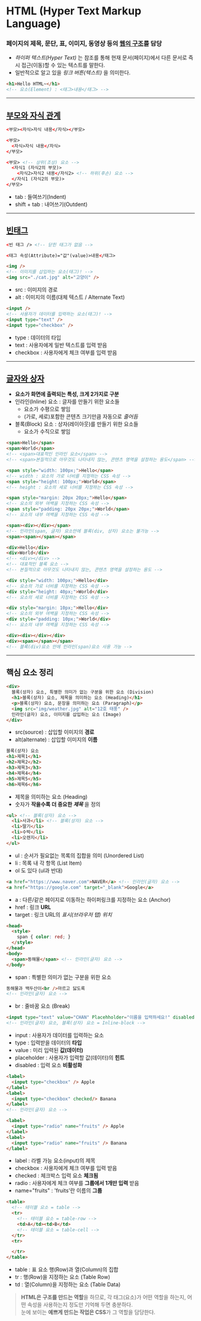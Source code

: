 # HTML (Hyper Text Markup Language)
### 페이지의 제목, 문단, 표, 이미지, 동영상 등의 <u>웹의 구조</u>를 담당
- _하이퍼 텍스트(Hyper Text)_ 는 참조를 통해 현재 문서(페이지)에서 다른 문서로 즉시 접근(이동)할 수 있는 텍스트를 말한다.
- 일반적으로 알고 있을 _링크 버튼(텍스트)_ 을 의미한다.
```html
<h1>Hello HTML~</h1>
<!-- 요소(Element) : <태그>내용</태그> -->
```

----

## <a href="https://github.com/dudcks5477/Front-end/tree/master/HTML/ex1.html">부모와 자식 관계</a>
```html
<부모><자식>자식 내용</자식></부모>

<부모>
  <자식>자식 내용</자식>
</부모>

<부모> <!-- 상위(조상) 요소 -->
  <자식1 (자식2의 부모)>
    <자식2>자식2 내용</자식2> <!-- 하위(후손) 요소 -->
  </자식1 (자식2의 부모)>
</부모>
```
- tab : 들여쓰기(Indent)
- shift + tab : 내어쓰기(Outdent)

----

## <a href="https://github.com/dudcks5477/Front-end/tree/master/HTML/ex2.html">빈태그</a>

```html
<빈 태그 /> <!-- 닫힌 태그가 없음 -->

<태그 속성(Attribute)="값"(value)>내용</태그>

<img />
<!-- 이미지를 삽입하는 요소(태그)! -->
<img src="./cat.jpg" alt="고양이" />
```
- src : 이미지의 경로
- alt : 이미지의 이름(대체 텍스트 / Alternate Text)
```html
<input />
<!-- 사용자가 데이터를 입력하는 요소(태그)! -->
<input type="text" />
<input type="checkbox" />
```
- type : 데이터의 타입
- text : 사용자에게 일반 텍스트를 입력 받음
- checkbox : 사용자에게 체크 여부를 입력 받음

----

## <a href="https://github.com/dudcks5477/Front-end/tree/master/HTML/ex3.html">글자와 상자</a>
- **요소가 화면에 출력되는 특성, 크게 2가지로 구분**
- 인라인(Inline) 요소 : 글자를 만들기 위한 요소들
  - 요소가 수평으로 쌓임
  - (가로, 세로)포함한 콘텐츠 크기만큼 자동으로 _줄어듬_
- 블록(Block) 요소 : 상자(레이아웃)를 만들기 위한 요소들
  - 요소가 수직으로 쌓임
```html
<span>Hello</span>
<span>World</span>
<!-- <span>대표적인 인라인 요소</span> -->
<!-- <span>본질적으로 아무것도 나타내지 않는, 콘텐츠 영역을 설정하는 용도</span> -->

<span style="width: 100px;">Hello</span>
<!-- width : 요소의 가로 너비를 지정하는 CSS 속성 -->
<span style="height: 100px;">World</span>
<!-- height : 요소의 세로 너비를 지정하는 CSS 속성 -->

<span style="margin: 20px 20px;">Hello</span>
<!-- 요소의 외부 여백을 지정하는 CSS 속성 -->
<span style="padding: 20px 20px;">World</span>
<!-- 요소의 내부 여백을 지정하는 CSS 속성 -->

<span><div></div></span>
<!-- 인라인(span, 글자) 요소안에 블록(div, 상자) 요소는 불가능 -->
<span><span></span></span>

<div>Hello</div>
<div>World</div>
<!-- <div></div> -->
<!-- 대표적인 블록 요소 -->
<!-- 본질적으로 아무것도 나타내지 않는, 콘텐츠 영역을 설정하는 용도 -->

<div style="width: 100px;">Hello</div>
<!-- 요소의 가로 너비를 지정하는 CSS 속성 -->
<div style="height: 40px;">World</div>
<!-- 요소의 세로 너비를 지정하는 CSS 속성 -->

<div style="margin: 10px;">Hello</div>
<!-- 요소의 외부 여백을 지정하는 CSS 속성 -->
<div style="padding: 10px;">World</div>
<!-- 요소의 내부 여백을 지정하는 CSS 속성 -->

<div><div></div></div>
<div><span></span></span>
<!-- 블록(div)요소 안에 인라인(span)요소 사용 가능 -->
```

----

## 핵심 요소 정리
```html
<div>
  블록(상자) 요소, 특별한 의미가 없는 구분을 위한 요소 (Division)
  <h1>블록(상자) 요소, 제목을 의미하는 요소 (Heading)</h1>
  <p>블록(상자) 요소, 문장을 의미하는 요소 (Paragraph)</p>
  <img src="img/weather.jpg" alt="12호 태풍" />
  인라인(글자) 요소, 이미지를 삽입하는 요소 (Image)
</div>
```
- src(source) : 삽입할 이미지의 **경로**
- alt(alternate) : 삽입할 이미지의 **이름**

```html
블록(상자) 요소
<h1>제목1</h1>
<h2>제목2</h2>
<h3>제목3</h3>
<h4>제목4</h4>
<h5>제목5</h5>
<h6>제목6</h6>
```
- 제목을 의미하는 요소 (Heading)
- 숫자가 **작을수록 더 중요한 _제목_** 을 정의

```html
<ul> <!-- 블록(상자) 요소 -->
  <li>사과</li> <!-- 블록(상자) 요소 -->
  <li>딸기</li>
  <li>수박</li>
  <li>오렌지</li>
</ul>
```
- ul : 순서가 필요없는 목록의 집합을 의미 (Unordered List)
- li : 목록 내 각 항목 (List Item)
- ol 도 있다 (ul과 반대)

```html
<a href="https://www.naver.com">NAVER</a> <!-- 인라인(글자) 요소 -->
<a href="https://google.com" target="_blank">Google</a>
```
- a : 다른/같은 페이지로 이동하는 하이퍼링크를 지정하는 요소 (Anchor)
- href : 링크 **URL**
- target : 링크 URL의 _표시(브라우저 탭) 위치_

```html
<head>
  <style>
    span { color: red; }
  </style>
</head>
<body>
  <span>동해물</span> <!-- 인라인(글자) 요소 -->
</body>
```
- span : 특별한 의미가 없는 구분을 위한 요소

```html
동해물과 백두산이<br />마르고 닳도록
<!-- 인라인(글자) 요소 -->
```
- br : 줄바꿈 요소 (Break)

```html
<input type="text" value="CHAN" Placehholder="이름을 입력하세요!" disabled />
<!-- 인라인(글자) 요소, 블록(상자) 요소 = Inline-block -->
```
- input : 사용자가 데이터를 입력하는 요소
- type : 입력받을 데이터의 **타입**
- value : 미리 입력된 **값(데이터)**
- placeholder : 사용자가 입력할 값(데이터)의 **힌트**
- disabled : 입력 요소 **비활성화**

```html
<label>
  <input type="checkbox" /> Apple
</label>
<label>
  <input type="checkbox" checked/> Banana
</label>
<!-- 인라인(글자) 요소 -->

<label>
  <input type="radio" name="fruits" /> Apple
</label>
<label>
  <input type="radio" name="fruits" /> Banana
</label>
```
- label : 라벨 가능 요소(input)의 제목
- checkbox : 사용자에게 체크 여부를 입력 받음
- checked : 체크박스 입력 요소 **체크됨**
- radio : 사용자에게 체크 여부를 **그룹에서 1개만 입력** 받음
- name="fruits" : 'fruits'란 이름의 **그룹**

```html
<table>
  <!-- 테이블 요소 = table -->
  <tr>
    <!-- 테이블 요소 = table-row -->
    <td>A</td><td>B</td>
    <!-- 테이블 요소 = table-cell -->
  </tr>
  <tr>

  </tr>
</table>
```
- table : 표 요소 행(Row)과 열(Column)의 집합
- tr : 행(Row)을 지정하는 요소 (Table Row)
- td : 열(Column)을 지정하는 요소 (Table Data)

> **HTML은 구조를 만드는 역할**을 하므로, 각 태그(요소)가 어떤 역할을 하는지, 어떤 속성을 사용하는지 정도만 기억해 두면 충분하다. <br>
눈에 보이는 **예쁘게 만드는 작업은 CSS**가 그 역할을 담당한다.